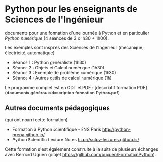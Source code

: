 Python pour les enseignants de Sciences de l'Ingénieur
======================================================

documents pour une formation d'une journée à Python
et en particulier _Python numérique_  (4 séances de 3 x 1h30 + 1h00).

Les exemples sont inspirés des Sciences de l'Ingénieur (mécanique, électricité, automatique)

* Séance 1 : Python généraliste (1h30)
* Séance 2 : Objets et Calcul numérique (1h30)
* Séance 3 : Exemple de problème numérique (1h30)
* Séance 4 : Autres outils de calcul numérique (1h)

Le programme complet est en ODT et PDF : [descriptif formation PDF](documents généraux/description formation Python.pdf)

Autres documents pédagogiques
-----------------------------
(qui ont nourri cette formation)

* Formation à Python scientifique - ENS Paris http://python-prepa.github.io/
* Python Scientific Lecture Notes http://scipy-lectures.github.io/

Cette formation s'est également construite à la suite de plusieurs échanges avec Bernard Uguen (projet https://github.com/buguen/FormationPython).
